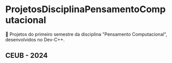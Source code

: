 # ProjetosDisciplinaPensamentoComputacional
📌 Projetos do primeiro semestre da disciplina "Pensamento Computacional", desenvolvidos no Dev-C++.
## CEUB - 2024
